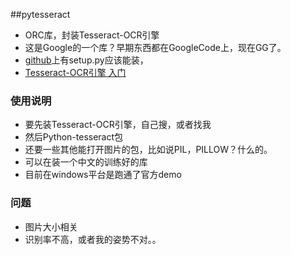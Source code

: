 ##pytesseract 

- ORC库，封装Tesseract-OCR引擎
- 这是Google的一个库？早期东西都在GoogleCode上，现在GG了。
- [github](https://github.com/churehill/pytesseract)上有setup.py应该能装，
- [Tesseract-OCR引擎 入门](http://blog.csdn.net/xiaochunyong/article/details/7193744)



### 使用说明

- 要先装Tesseract-OCR引擎，自己搜，或者找我
- 然后Python-tesseract包
- 还要一些其他能打开图片的包，比如说PIL，PILLOW？什么的。
- 可以在装一个中文的训练好的库
- 目前在windows平台是跑通了官方demo


### 问题

- 图片大小相关
- 识别率不高，或者我的姿势不对。。






